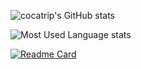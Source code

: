 <!--
### Hi there 👋

**cocatrip/cocatrip** is a ✨ _special_ ✨ repository because its `README.md` (this file) appears on your GitHub profile.

Here are some ideas to get you started:

- 🔭 I’m currently working on ...
- 🌱 I’m currently learning ...
- 👯 I’m looking to collaborate on ...
- 🤔 I’m looking for help with ...
- 💬 Ask me about ...
- 📫 How to reach me: ...
- 😄 Pronouns: ...
- ⚡ Fun fact: ...
-->

![cocatrip's GitHub stats](https://github-readme-stats.vercel.app/api?username=cocatrip&show_icons=true&theme=merko)

![Most Used Language stats](https://github-readme-stats.vercel.app/api/top-langs/?username=cocatrip&layout=compact&theme=merko&exclude_repo=dotfiles,onedark.nvim,rms-support-letter.github.io)

[![Readme Card](https://github-readme-stats.vercel.app/api/pin/?username=cocatrip&repo=anti-sp&theme=merko)](https://github.com/cocatrip/anti-sp)
<!--(https://github.com/anuraghazra/github-readme-stats)-->
